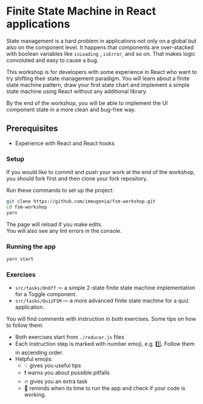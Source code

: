 # Finite State Machine in React applications

State management is a hard problem in applications not only on a global but also on the component level. It happens that components are over-stacked with boolean variables like `isLoading` , `isError`, and so on. That makes logic convoluted and easy to cause a bug.

This workshop is for developers with some experience in React who want to try shifting their state management paradigm. You will learn about a finite state machine pattern, draw your first state chart and implement a simple state machine using React without any additional library.

By the end of the workshop, you will be able to implement the UI component state in a more clean and bug-free way.

## Prerequisites

- Experience with React and React hooks

### Setup

If you would like to commit and push your work at the end of the workshop, you should fork first and then clone your fork repository.

Run these commands to set up the project:

```sh
git clone https://github.com/imeugenia/fsm-workshop.git
cd fsm-workshop
yarn
```

The page will reload if you make edits.\
You will also see any lint errors in the console.

### Running the app

```sh
yarn start
```

### Exercises

- `src/tasks/OnOff` — a simple 2-state finite state machine implementation for a Toggle component.
- `src/tasks/QuizFSM` — a more advanced finite state machine for a quiz application.

You will find comments with instruction in both exercises. Some tips on how to follow them:

- Both exercises start from `./reducer.js` files
- Each instruction step is marked with number emoji, e.g. 1️⃣. Follow them in ascending order.
- Helpful emojis:
  - 💡 gives you useful tips
  - ❗️ warns you about possible pitfalls
  - 🔥 gives you an extra task
  - 🏃 reminds when its time to run the app and check if your code is working.
